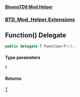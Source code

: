 #### [BloonsTD6 Mod Helper](README.md 'README')
### [BTD_Mod_Helper.Extensions](README.md#BTD_Mod_Helper.Extensions 'BTD_Mod_Helper.Extensions')

## Function<T>() Delegate

```csharp
public delegate T Function<T>();
```
#### Type parameters

<a name='BTD_Mod_Helper.Extensions.Function_T_().T'></a>

`T`

#### Returns
[T](BTD_Mod_Helper.Extensions.Function_T_().md#BTD_Mod_Helper.Extensions.Function_T_().T 'BTD_Mod_Helper.Extensions.Function<T>().T')